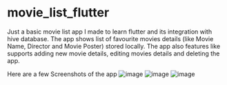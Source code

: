 # movie_list_flutter
Just a basic movie list app I made to learn flutter and its integration with hive database.
The app shows list of favourite movies details (like Movie Name, Director and Movie Poster) stored locally.
The app also features like supports adding new movie details, editing movies details and deleting the app.

Here are a few Screenshots of the app
![image](https://user-images.githubusercontent.com/56741595/130035736-6408bfb2-a0d0-4a3c-8e86-e8f56ef72787.png)
![image](https://user-images.githubusercontent.com/56741595/130035783-b8073dc6-0ead-4ad2-ba9a-d2f07f6d0b93.png)
![image](https://user-images.githubusercontent.com/56741595/130035804-6e34c8d2-4ba3-4182-b491-9ab5418d4fbe.png)


